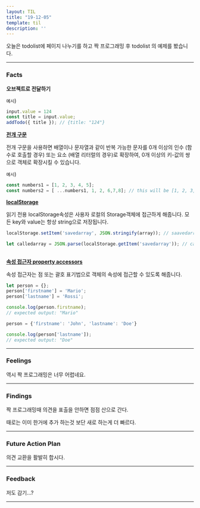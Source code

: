 ```yaml
---
layout: TIL
title: "19-12-05"
template: til
description: ''
---
```


오늘은 todolist에 페이지 나누기를 하고 짝 프로그래밍 후 todolist 의 예제를 봤습니다.

---

<h3>Facts</h3>

<strong>오브젝트로 전달하기</strong>

`예시`)
```javascript
input.value = 124
const title = input.value;
addTodo({ title }); // {title: "124"}
```



<strong>[전개 구문](https://developer.mozilla.org/ko/docs/Web/JavaScript/Reference/Operators/Spread_syntax)</strong>


전개 구문을 사용하면 배열이나 문자열과 같이 반복 가능한 문자를 0개 이상의 인수 (함수로 호출할 경우) 또는 요소 (배열 리터럴의 경우)로 확장하여, 0개 이상의 키-값의 쌍으로 객체로 확장시킬 수 있습니다.


`예시`)
```javascript
const numbers1 = [1, 2, 3, 4, 5];
const numbers2 = [ ...numbers1, 1, 2, 6,7,8]; // this will be [1, 2, 3, 4, 5, 1, 2, 6, 7, 8]
```


<strong>[localStorage](https://developer.mozilla.org/ko/docs/Web/API/Window/localStorage)</strong>

읽기 전용 localStorage속성은 사용자 로컬의 Storage객체에 접근하게 해줍니다. 모든 key와 value는 항상 string으로 저장됩니다.


```javascript
localStorage.setItem('savedarray', JSON.stringify(array)); // saavedarray 라는 로컬 스토레이지에 string 으로 변환한 array 를 넣어줌.

let calledarray = JSON.parse(localStorage.getItem('savedarray')); // calledarray 라는 새로운 오브젝트에 localStorage 에서 가져온 savedarray 를 array 로 변환해서 저장함.
   
```

<strong>[속성 접근자 property accessors](https://developer.mozilla.org/ko/docs/Web/JavaScript/Reference/Operators/Property_Accessors)</strong>

속성 접근자는 점 또는 괄호 표기법으로 객체의 속성에 접근할 수 있도록 해줍니다.

```javascript
let person = {};
person['firstname'] = 'Mario';
person['lastname'] = 'Rossi';

console.log(person.firstname);
// expected output: "Mario"

person = {'firstname': 'John', 'lastname': 'Doe'}

console.log(person['lastname']);
// expected output: "Doe"

```

---

<h3>Feelings</h3>
역시 짝 프로그래밍은 너무 어렵네요.

---

<h3>Findings</h3>
짝 프로그래밍때 의견을 표출을 안하면 점점 산으로 간다. 

때로는 이미 한거에 추가 하는것 보단 새로 하는게 더 빠르다.


---

<h3>Future Action Plan</h3> 
의견 교환을 활발히 합시다.


---

<h3>Feedback</h3> 
저도 감기...?

----